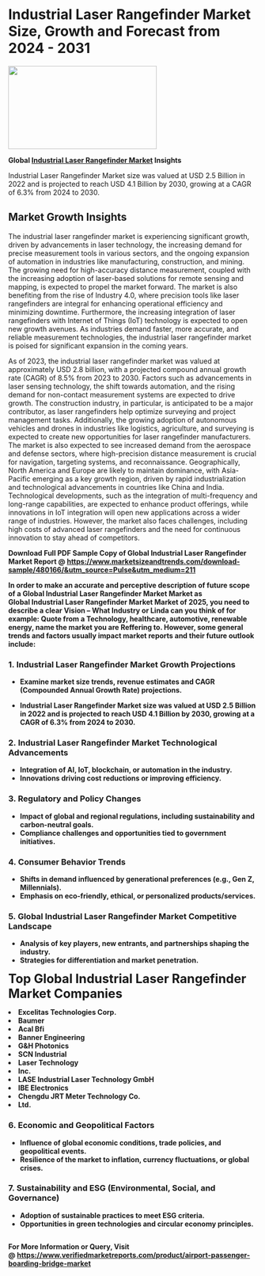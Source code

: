 <H1>Industrial Laser Rangefinder Market Size, Growth and Forecast from 2024 - 2031</H1><img class="aligncenter size-medium wp-image-584254" src="https://thirdeyenews.in/wp-content/uploads/2024/09/Global-Market-Research-300x168.jpeg" alt="" width="300" height="168" /><p><strong>Global&nbsp;<a href="https://www.marketsizeandtrends.com/download-sample/480166/&amp;utm_source=Pulse&amp;utm_medium=211">Industrial Laser Rangefinder Market</a> Insights</strong></p><p>Industrial Laser Rangefinder Market size was valued at USD 2.5 Billion in 2022 and is projected to reach USD 4.1 Billion by 2030, growing at a CAGR of 6.3% from 2024 to 2030.</p><p><h2>Market Growth Insights</h2> <p>The industrial laser rangefinder market is experiencing significant growth, driven by advancements in laser technology, the increasing demand for precise measurement tools in various sectors, and the ongoing expansion of automation in industries like manufacturing, construction, and mining. The growing need for high-accuracy distance measurement, coupled with the increasing adoption of laser-based solutions for remote sensing and mapping, is expected to propel the market forward. The market is also benefiting from the rise of Industry 4.0, where precision tools like laser rangefinders are integral for enhancing operational efficiency and minimizing downtime. Furthermore, the increasing integration of laser rangefinders with Internet of Things (IoT) technology is expected to open new growth avenues. As industries demand faster, more accurate, and reliable measurement technologies, the industrial laser rangefinder market is poised for significant expansion in the coming years. </p> <p><strong></strong></p> <p>As of 2023, the industrial laser rangefinder market was valued at approximately USD 2.8 billion, with a projected compound annual growth rate (CAGR) of 8.5% from 2023 to 2030. Factors such as advancements in laser sensing technology, the shift towards automation, and the rising demand for non-contact measurement systems are expected to drive growth. The construction industry, in particular, is anticipated to be a major contributor, as laser rangefinders help optimize surveying and project management tasks. Additionally, the growing adoption of autonomous vehicles and drones in industries like logistics, agriculture, and surveying is expected to create new opportunities for laser rangefinder manufacturers. The market is also expected to see increased demand from the aerospace and defense sectors, where high-precision distance measurement is crucial for navigation, targeting systems, and reconnaissance. Geographically, North America and Europe are likely to maintain dominance, with Asia-Pacific emerging as a key growth region, driven by rapid industrialization and technological advancements in countries like China and India. Technological developments, such as the integration of multi-frequency and long-range capabilities, are expected to enhance product offerings, while innovations in IoT integration will open new applications across a wider range of industries. However, the market also faces challenges, including high costs of advanced laser rangefinders and the need for continuous innovation to stay ahead of competitors. <p><strong></p><p><span class=""><strong>Download Full PDF Sample Copy of Global Industrial Laser Rangefinder Market Report</strong> @ <a href="https://www.marketsizeandtrends.com/download-sample/480166/&amp;utm_source=Pulse&amp;utm_medium=211" target="_blank">https://www.marketsizeandtrends.com/download-sample/480166/&amp;utm_source=Pulse&amp;utm_medium=211</a></span></p><p>In order to make an accurate and perceptive description of future scope of a Global&nbsp;Industrial Laser Rangefinder Market Market as Global&nbsp;Industrial Laser Rangefinder Market Market of 2025, you need to describe a clear Vision &ndash; What Industry or Linda can you think of for example: Quote from a Technology, healthcare, automotive, renewable energy, name the market you are Reffering to. However, some general trends and factors usually impact market reports and their future outlook include:</p><h3>1.&nbsp;<strong>Industrial Laser Rangefinder Market Growth Projections</strong></h3><ul><li>Examine market size trends, revenue estimates and CAGR (Compounded Annual Growth Rate) projections.</li><li><p>Industrial Laser Rangefinder Market size was valued at USD 2.5 Billion in 2022 and is projected to reach USD 4.1 Billion by 2030, growing at a CAGR of 6.3% from 2024 to 2030.</p></li></ul><h3>2.&nbsp;<strong>Industrial Laser Rangefinder Market Technological Advancements</strong></h3><ul><li>Integration of AI, IoT, blockchain, or automation in the industry.</li><li>Innovations driving cost reductions or improving efficiency.</li></ul><h3>3.&nbsp;<strong>Regulatory and Policy Changes</strong></h3><ul><li>Impact of global and regional regulations, including sustainability and carbon-neutral goals.</li><li>Compliance challenges and opportunities tied to government initiatives.</li></ul><h3>4.&nbsp;<strong>Consumer Behavior Trends</strong></h3><ul><li>Shifts in demand influenced by generational preferences (e.g., Gen Z, Millennials).</li><li>Emphasis on eco-friendly, ethical, or personalized products/services.</li></ul><h3>5.&nbsp;<strong>Global Industrial Laser Rangefinder Market Competitive Landscape</strong></h3><ul><li>Analysis of key players, new entrants, and partnerships shaping the industry.</li><li>Strategies for differentiation and market penetration.</li></ul><p data-pm-slice="1 1 []"><span style="color: inherit; font-family: inherit; font-size: 25px;">Top Global Industrial Laser Rangefinder Market Companies</span></p><div class="" data-test-id=""><p><li>Excelitas Technologies Corp.</li><li> Baumer</li><li> Acal Bfi</li><li> Banner Engineering</li><li> G&H Photonics</li><li> SCN Industrial</li><li> Laser Technology</li><li> Inc.</li><li> LASE Industrial Laser Technology GmbH</li><li> IBE Electronics</li><li> Chengdu JRT Meter Technology Co.</li><li> Ltd.</li></p></div><h3>6.&nbsp;<strong>Economic and Geopolitical Factors</strong></h3><ul><li>Influence of global economic conditions, trade policies, and geopolitical events.</li><li>Resilience of the market to inflation, currency fluctuations, or global crises.</li></ul><h3>7.&nbsp;<strong>Sustainability and ESG (Environmental, Social, and Governance)</strong></h3><ul><li>Adoption of sustainable practices to meet ESG criteria.</li><li>Opportunities in green technologies and circular economy principles.</li></ul><h2><strong style="font-size: 14px;">For More Information or Query, Visit @&nbsp;</strong><a style="background-color: #ffffff; font-size: 14px;" href="https://www.marketsizeandtrends.com/report/industrial-laser-rangefinder-market/" target="_blank">https://www.verifiedmarketreports.com/product/airport-passenger-boarding-bridge-market</a></h2>
